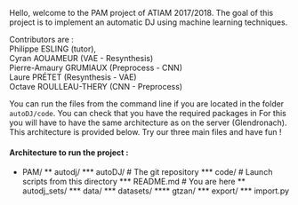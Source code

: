 Hello, welcome to the PAM project of ATIAM 2017/2018.
The goal of this project is to implement an automatic DJ using machine learning techniques.  

Contributors are :  
Philippe ESLING (tutor),  
Cyran AOUAMEUR (VAE - Resynthesis)  
Pierre-Amaury GRUMIAUX (Preprocess - CNN)  
Laure PRÉTET (Resynthesis - VAE)  
Octave ROULLEAU-THERY (CNN - Preprocess)  
  
You can run the files from the command line if you are located in the folder `autoDJ/code`.
You can check that you have the required packages in 
For this you will have to have the same architecture as on the server (Glendronach).
This architecture is provided below.
Try our three main files and have fun !

#### Architecture to run the project :

* PAM/
   ** autodj/
    ***    autoDJ/ # The git repository
    ***        code/ # Launch scripts from this directory
    ***        README.md # You are here
  **  autodj_sets/
    ***    data/
    ***    datasets/
    ****        gtzan/
    ***    export/
    ***    import.py